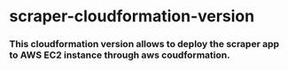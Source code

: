 # scraper-cloudformation-version

### This cloudformation version allows to deploy the scraper app to AWS EC2 instance through aws coudformation.

